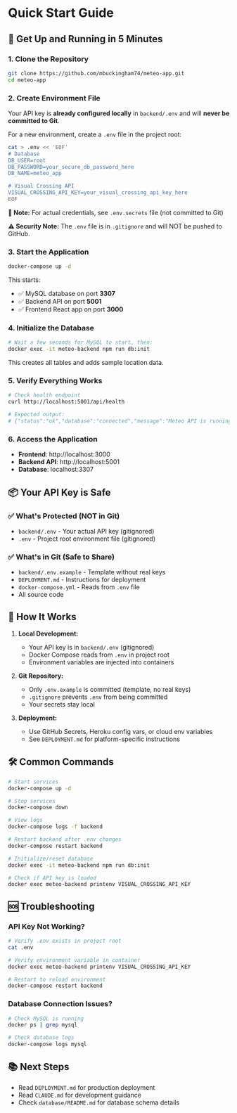 # Quick Start Guide

## 🚀 Get Up and Running in 5 Minutes

### 1. Clone the Repository
```bash
git clone https://github.com/mbuckingham74/meteo-app.git
cd meteo-app
```

### 2. Create Environment File

Your API key is **already configured locally** in `backend/.env` and will **never be committed to Git**.

For a new environment, create a `.env` file in the project root:

```bash
cat > .env << 'EOF'
# Database
DB_USER=root
DB_PASSWORD=your_secure_db_password_here
DB_NAME=meteo_app

# Visual Crossing API
VISUAL_CROSSING_API_KEY=your_visual_crossing_api_key_here
EOF
```

**📝 Note:** For actual credentials, see `.env.secrets` file (not committed to Git)

**⚠️ Security Note:** The `.env` file is in `.gitignore` and will NOT be pushed to GitHub.

### 3. Start the Application
```bash
docker-compose up -d
```

This starts:
- ✅ MySQL database on port **3307**
- ✅ Backend API on port **5001**
- ✅ Frontend React app on port **3000**

### 4. Initialize the Database
```bash
# Wait a few seconds for MySQL to start, then:
docker exec -it meteo-backend npm run db:init
```

This creates all tables and adds sample location data.

### 5. Verify Everything Works
```bash
# Check health endpoint
curl http://localhost:5001/api/health

# Expected output:
# {"status":"ok","database":"connected","message":"Meteo API is running",...}
```

### 6. Access the Application
- **Frontend**: http://localhost:3000
- **Backend API**: http://localhost:5001
- **Database**: localhost:3307

## 📦 Your API Key is Safe

### ✅ What's Protected (NOT in Git)
- `backend/.env` - Your actual API key (gitignored)
- `.env` - Project root environment file (gitignored)

### ✅ What's in Git (Safe to Share)
- `backend/.env.example` - Template without real keys
- `DEPLOYMENT.md` - Instructions for deployment
- `docker-compose.yml` - Reads from `.env` file
- All source code

## 🔄 How It Works

1. **Local Development:**
   - Your API key is in `backend/.env` (gitignored)
   - Docker Compose reads from `.env` in project root
   - Environment variables are injected into containers

2. **Git Repository:**
   - Only `.env.example` is committed (template, no real keys)
   - `.gitignore` prevents `.env` from being committed
   - Your secrets stay local

3. **Deployment:**
   - Use GitHub Secrets, Heroku config vars, or cloud env variables
   - See `DEPLOYMENT.md` for platform-specific instructions

## 🛠️ Common Commands

```bash
# Start services
docker-compose up -d

# Stop services
docker-compose down

# View logs
docker-compose logs -f backend

# Restart backend after .env changes
docker-compose restart backend

# Initialize/reset database
docker exec -it meteo-backend npm run db:init

# Check if API key is loaded
docker exec meteo-backend printenv VISUAL_CROSSING_API_KEY
```

## 🆘 Troubleshooting

### API Key Not Working?
```bash
# Verify .env exists in project root
cat .env

# Verify environment variable in container
docker exec meteo-backend printenv VISUAL_CROSSING_API_KEY

# Restart to reload environment
docker-compose restart backend
```

### Database Connection Issues?
```bash
# Check MySQL is running
docker ps | grep mysql

# Check database logs
docker-compose logs mysql
```

## 📚 Next Steps

- Read `DEPLOYMENT.md` for production deployment
- Read `CLAUDE.md` for development guidance
- Check `database/README.md` for database schema details
